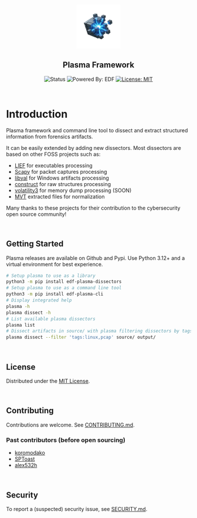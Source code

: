 <p align="center"><img width="120" src="./.github/logo.png"></p>
<h2 align="center">Plasma Framework</h2>

<div align="center">

![Status](https://img.shields.io/badge/status-active-success?style=for-the-badge)
![Powered By: EDF](https://img.shields.io/badge/Powered_By-CERT_EDF-FFFF33.svg?style=for-the-badge)
[![License: MIT](https://img.shields.io/badge/License-MIT-2596be.svg?style=for-the-badge)](LICENSE)

</div>

<br>

# Introduction

Plasma framework and command line tool to dissect and extract structured information from forensics artifacts.

It can be easily extended by adding new dissectors. Most dissectors are based on other FOSS projects such as:

- [LIEF](https://github.com/lief-project/LIEF) for executables processing
- [Scapy](https://github.com/secdev/scapy) for packet captures processing
- [libyal](https://github.com/libyal) for Windows artifacts processing
- [construct](https://github.com/construct/construct) for raw structures processing
- [volatility3](https://github.com/volatilityfoundation/volatility3) for memory dump processing (SOON)
- [MVT](https://github.com/mvt-project/mvt) extracted files for normalization

Many thanks to these projects for their contribution to the cybersecurity open source community!

<br>

## Getting Started

Plasma releases are available on Github and Pypi. Use Python 3.12+ and a virtual environment for best experience.

```bash
# Setup plasma to use as a library
python3 -m pip install edf-plasma-dissectors
# Setup plasma to use as a command line tool
python3 -m pip install edf-plasma-cli
# Display integrated help
plasma -h
plasma dissect -h
# List available plasma dissectors
plasma list
# Dissect artifacts in source/ with plasma filtering dissectors by tags
plasma dissect --filter 'tags:linux,pcap' source/ output/
```

<br>

## License

Distributed under the [MIT License](LICENSE).

<br>

## Contributing

Contributions are welcome. See [CONTRIBUTING.md](CONTRIBUTING.md).

### Past contributors (before open sourcing)

- [koromodako](https://github.com/koromodako)
- [SPToast](https://github.com/SPToast)
- [alex532h](https://github.com/alex532h)

<br>

## Security

To report a (suspected) security issue, see [SECURITY.md](SECURITY.md).
